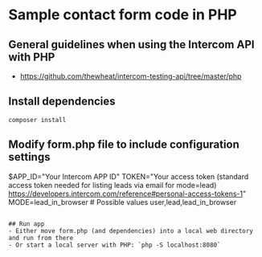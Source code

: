# Sample contact form code in PHP

## General guidelines when using the Intercom API with PHP
- https://github.com/thewheat/intercom-testing-api/tree/master/php

## Install dependencies
`composer install`

## Modify form.php file to include configuration settings
$APP_ID="Your Intercom APP ID"
TOKEN="Your access token (standard access token needed for listing leads via email for mode=lead) https://developers.intercom.com/reference#personal-access-tokens-1"
MODE=lead_in_browser # Possible values user,lead,lead_in_browser
```

## Run app
- Either move form.php (and dependencies) into a local web directory and run from there
- Or start a local server with PHP: `php -S localhost:8080`